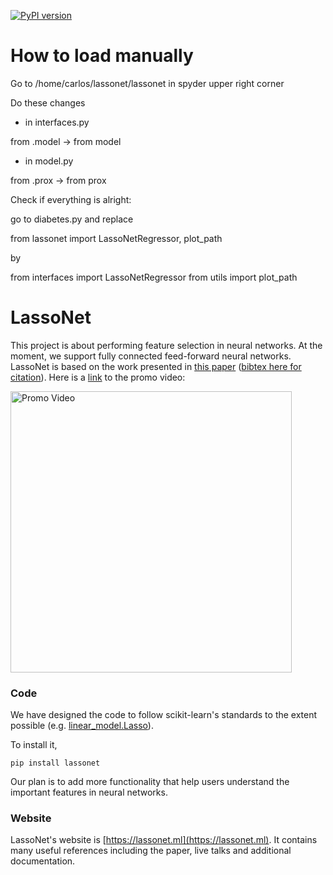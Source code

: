 [![PyPI version](https://badge.fury.io/py/lassonet.svg)](https://badge.fury.io/py/lassonet)

# How to load manually

Go to /home/carlos/lassonet/lassonet in spyder upper right corner

Do these changes 

- in interfaces.py

from .model -> from model

- in model.py

from .prox -> from prox

Check if everything is alright:

go to diabetes.py and replace 

from lassonet import LassoNetRegressor, plot_path

by 

from interfaces import LassoNetRegressor
from utils import plot_path



# LassoNet

This project is about performing feature selection in neural networks.
At the moment, we support fully connected feed-forward neural networks.
LassoNet is based on the work presented in [this paper](https://arxiv.org/abs/1907.12207) ([bibtex here for citation](https://github.com/lasso-net/lassonet/blob/master/citation.bib)).
Here is a [link](https://www.youtube.com/watch?v=bbqpUfxA_OA) to the promo video:

<a href="https://www.youtube.com/watch?v=bbqpUfxA_OA" target="_blank"><img src="https://raw.githubusercontent.com/lasso-net/lassonet/master/docs/images/video_screenshot.png" width="450" alt="Promo Video"/></a>

### Code

We have designed the code to follow scikit-learn's standards to the extent possible (e.g. [linear_model.Lasso](https://scikit-learn.org/stable/modules/generated/sklearn.linear_model.Lasso.html)).

To install it,

```
pip install lassonet
```

Our plan is to add more functionality that help users understand the important features in neural networks.

### Website

LassoNet's website is [https://lassonet.ml](https://lassonet.ml). It contains many useful references including the paper, live talks and additional documentation.
